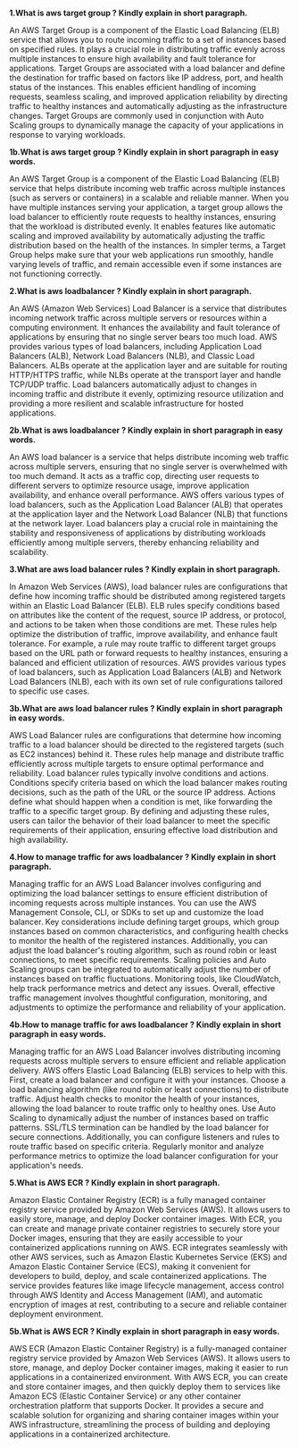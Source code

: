 **1.What is aws target group ? Kindly explain in short paragraph.**

An AWS Target Group is a component of the Elastic Load Balancing (ELB) service that allows you to route incoming traffic to a set of instances based on specified rules.
It plays a crucial role in distributing traffic evenly across multiple instances to ensure high availability and fault tolerance for applications.
Target Groups are associated with a load balancer and define the destination for traffic based on factors like IP address, port, and health status of the instances.
This enables efficient handling of incoming requests, seamless scaling, and improved application reliability by directing traffic to healthy instances and automatically
adjusting as the infrastructure changes. Target Groups are commonly used in conjunction with Auto Scaling groups to dynamically manage the capacity of your
applications in response to varying workloads.



**1b.What is aws target group ? Kindly explain in short paragraph in easy words.**

An AWS Target Group is a component of the Elastic Load Balancing (ELB) service that helps distribute incoming web traffic across
multiple instances (such as servers or containers) in a scalable and reliable manner. When you have multiple instances serving your
application, a target group allows the load balancer to efficiently route requests to healthy instances, ensuring that the workload
is distributed evenly. It enables features like automatic scaling and improved availability by automatically adjusting the traffic
distribution based on the health of the instances. In simpler terms, a Target Group helps make sure that your web applications
run smoothly, handle varying levels of traffic, and remain accessible even if some instances are not functioning correctly.



**2.What is aws loadbalancer ? Kindly explain in short paragraph.**

An AWS (Amazon Web Services) Load Balancer is a service that distributes incoming network traffic across multiple servers or resources within a computing environment.
It enhances the availability and fault tolerance of applications by ensuring that no single server bears too much load. AWS provides various types of
load balancers, including Application Load Balancers (ALB), Network Load Balancers (NLB), and Classic Load Balancers. ALBs operate at the application
layer and are suitable for routing HTTP/HTTPS traffic, while NLBs operate at the transport layer and handle TCP/UDP traffic. Load balancers automatically
adjust to changes in incoming traffic and distribute it evenly, optimizing resource utilization and providing a more resilient and scalable infrastructure for hosted applications.



**2b.What is aws loadbalancer ? Kindly explain in short paragraph in easy words.**

An AWS load balancer is a service that helps distribute incoming web traffic across multiple servers, ensuring that no single server is overwhelmed with
too much demand. It acts as a traffic cop, directing user requests to different servers to optimize resource usage, improve application availability, and
enhance overall performance. AWS offers various types of load balancers, such as the Application Load Balancer (ALB) that operates at the application
layer and the Network Load Balancer (NLB) that functions at the network layer. Load balancers play a crucial role in maintaining the stability and
responsiveness of applications by distributing workloads efficiently among multiple servers, thereby enhancing reliability and scalability.



**3.What are aws load balancer rules ? Kindly explain in short paragraph.**

In Amazon Web Services (AWS), load balancer rules are configurations that define how incoming traffic should be distributed
among registered targets within an Elastic Load Balancer (ELB). ELB rules specify conditions based on attributes like the content
of the request, source IP address, or protocol, and actions to be taken when those conditions are met. These rules help optimize
the distribution of traffic, improve availability, and enhance fault tolerance. For example, a rule may route traffic to different
target groups based on the URL path or forward requests to healthy instances, ensuring a balanced and efficient utilization of resources.
AWS provides various types of load balancers, such as Application Load Balancers (ALB) and Network Load Balancers (NLB), each with its
own set of rule configurations tailored to specific use cases.



**3b.What are aws load balancer rules ? Kindly explain in short paragraph in easy words.**

AWS Load Balancer rules are configurations that determine how incoming traffic to a load balancer should be directed to the registered
targets (such as EC2 instances) behind it. These rules help manage and distribute traffic efficiently across multiple targets to ensure
optimal performance and reliability. Load balancer rules typically involve conditions and actions. Conditions specify criteria based on
which the load balancer makes routing decisions, such as the path of the URL or the source IP address. Actions define what should happen
when a condition is met, like forwarding the traffic to a specific target group. By defining and adjusting these rules, users can tailor
the behavior of their load balancer to meet the specific requirements of their application, ensuring effective load distribution and high availability.



**4.How to manage traffic for aws loadbalancer ? Kindly explain in short paragraph.**

Managing traffic for an AWS Load Balancer involves configuring and optimizing the load balancer settings to ensure efficient
distribution of incoming requests across multiple instances. You can use the AWS Management Console, CLI, or SDKs to set up
and customize the load balancer. Key considerations include defining target groups, which group instances based on common
characteristics, and configuring health checks to monitor the health of the registered instances. Additionally, you can adjust
the load balancer's routing algorithm, such as round robin or least connections, to meet specific requirements. Scaling policies
and Auto Scaling groups can be integrated to automatically adjust the number of instances based on traffic fluctuations.
Monitoring tools, like CloudWatch, help track performance metrics and detect any issues. Overall, effective traffic management
involves thoughtful configuration, monitoring, and adjustments to optimize the performance and reliability of your application.

**4b.How to manage traffic for aws loadbalancer ? Kindly explain in short paragraph in easy words.**

Managing traffic for an AWS Load Balancer involves distributing incoming requests across multiple servers to ensure efficient
and reliable application delivery. AWS offers Elastic Load Balancing (ELB) services to help with this. First, create a load balancer
and configure it with your instances. Choose a load balancing algorithm (like round robin or least connections) to distribute traffic.
Adjust health checks to monitor the health of your instances, allowing the load balancer to route traffic only to healthy ones.
Use Auto Scaling to dynamically adjust the number of instances based on traffic patterns. SSL/TLS termination can be handled by
the load balancer for secure connections. Additionally, you can configure listeners and rules to route traffic based on specific criteria.
Regularly monitor and analyze performance metrics to optimize the load balancer configuration for your application's needs.



**5.What is AWS ECR ? Kindly explain in short paragraph.**

Amazon Elastic Container Registry (ECR) is a fully managed container registry service provided by Amazon Web Services (AWS).
It allows users to easily store, manage, and deploy Docker container images. With ECR, you can create and manage private container
registries to securely store your Docker images, ensuring that they are easily accessible to your containerized applications running
on AWS. ECR integrates seamlessly with other AWS services, such as Amazon Elastic Kubernetes Service (EKS) and Amazon Elastic
Container Service (ECS), making it convenient for developers to build, deploy, and scale containerized applications. The service
provides features like image lifecycle management, access control through AWS Identity and Access Management (IAM), and automatic
encryption of images at rest, contributing to a secure and reliable container deployment environment.



**5b.What is AWS ECR ? Kindly explain in short paragraph in easy words.**

AWS ECR (Amazon Elastic Container Registry) is a fully-managed container registry service provided by Amazon Web Services (AWS).
It allows users to store, manage, and deploy Docker container images, making it easier to run applications in a containerized environment.
With AWS ECR, you can create and store container images, and then quickly deploy them to services like Amazon ECS (Elastic Container Service)
or any other container orchestration platform that supports Docker. It provides a secure and scalable solution for organizing and sharing
container images within your AWS infrastructure, streamlining the process of building and deploying applications in a containerized architecture.
